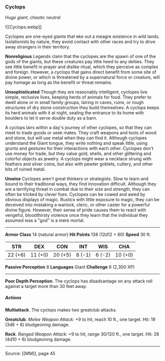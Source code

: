 ### Cyclops
_Huge giant, chaotic neutral_

![[Cyclops.webp]]

Cyclopes are one-eyed giants that eke out a meagre existence in wild lands. Isolationists by nature, they avoid contact with other races and try to drive away strangers in their territory.

**Nonreligious** Legends claim that the cyclopes are the spawn of one of the gods of the giants, but these creatures pay little heed to any deities. They see little benefit in prayer and dislike ritual, which they perceive as complex and foreign. However, a cyclops that gains direct benefit from some site of divine power, or which is threatened by a supernatural force or creature, will pay homage as long as the benefit or threat remains.

**Unsophisticated** Though they are reasonably intelligent, cyclopes live simple, reclusive lives, keeping herds of animals for food. They prefer to dwell alone or in small family groups, lairing in caves, ruins, or rough structures of dry stone construction they build themselves. A cyclops keeps its herd animals with it at night, sealing the entrance to its home with boulders to let it serve double duty as a barn.

A cyclops lairs within a day's journey of other cyclopes, so that they can meet to trade goods or seek mates. They craft weapons and tools of wood and stone, but will use metal when they can find it. Although cyclopes understand the Giant tongue, they write nothing and speak little, using grunts and gestures for their interactions with each other. Cyclopes don't use money for trade, but they value gold, shells, and other glittering and colorful objects as jewelry. A cyclops might wear a necklace strung with feathers and silver coins, but also with pewter goblets, cutlery, and other bits of ruined metal.

**Unwise** Cyclopes aren't great thinkers or strategists. Slow to learn and bound to their traditional ways, they find innovation difficult. Although they are a terrifying threat in combat due to their size and strength, they can often be tricked by clever foes. Cyclopes can be cowed and awed by obvious displays of magic. Rustics with little exposure to magic, they can be deceived into mistaking a warlock, cleric, or other caster for a powerful divine figure. However, their sense of pride causes them to react with vengeful, bloodthirsty violence once they learn that the individual they assumed was a "god" is a mere mortal.

---

**Armor Class** 14 (natural armor)
**Hit Points** 138 (12d12 + 60)
**Speed** 30 ft.

| STR     | DEX     | CON     | INT     | WIS     | CHA     |
|---------|---------|---------|---------|---------|---------|
| 22 (+6) | 11 (+0) | 20 (+5) | 8 (-1) | 6 (-2) | 10 (+0) |

**Passive Perception** 8
**Languages** Giant
**Challenge** 6 (2,300 XP)

---

**Poor Depth Perception**. The cyclops has disadvantage on any attack roll against a target more than 30 feet away.

##### Actions
**Multiattack**. The cyclops makes two greatclub attacks.

**Greatclub**. _Melee Weapon Attack:_ +9 to hit, reach 10 ft., one target. Hit: 19 (3d8 + 6) bludgeoning damage.

**Rock**. _Ranged Weapon Attack:_ +9 to hit, range 30/120 ft., one target. Hit: 28 (4d10 + 6) bludgeoning damage.


---

Source: [[MM]], page 45